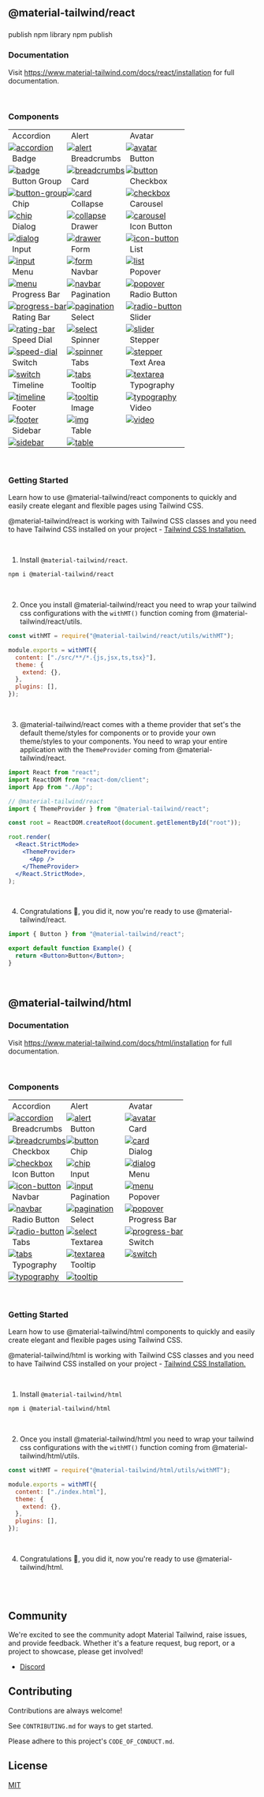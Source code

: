 
## @material-tailwind/react
###
publish npm library
npm publish <package name>

### Documentation

Visit <a href="https://www.material-tailwind.com/docs/react/installation">https://www.material-tailwind.com/docs/react/installation</a> for full documentation.

<br />

### Components

<table>
  <tr>
    <td width="33.3333%">Accordion</td>
    <td width="33.3333%">Alert</td>
    <td width="33.3333%">Avatar</td>
  </tr>
  <tr>
    <td width="33.3333%" style="padding: 0;">
      <a href="https://www.material-tailwind.com/docs/react/accordion">
        <img alt="accordion" src="./public/image/components/accordion-thumbnail.jpg">
      </a>
    </td>
    <td width="33.3333%" style="padding: 0;">
      <a href="https://www.material-tailwind.com/docs/react/alert">
        <img alt="alert" src="./public/image/components/alert-thumbnail.jpg">
      </a>
    </td>
    <td width="33.3333%" style="padding: 0;">
      <a href="https://www.material-tailwind.com/docs/react/avatar">
        <img alt="avatar" src="./public/image/components/avatar-thumbnail.jpg">
      </a>
    </td>
  </tr>
  <tr>
    <td width="33.3333%">Badge</td>
    <td width="33.3333%">Breadcrumbs</td>
    <td width="33.3333%">Button</td>
  </tr>
  <tr>
    <td width="33.3333%" style="padding: 0;">
      <a href="https://www.material-tailwind.com/docs/react/badge">
        <img alt="badge" src="./public/image/components/badge-thumbnail.jpg">
      </a>
    </td>
    <td width="33.3333%" style="padding: 0;">
      <a href="https://www.material-tailwind.com/docs/react/breadcrumbs">
        <img alt="breadcrumbs" src="./public/image/components/breadcrumbs-thumbnail.jpg">
      </a>
    </td>
    <td width="33.3333%" style="padding: 0;">
      <a href="https://www.material-tailwind.com/docs/react/button">
        <img alt="button" src="./public/image/components/button-thumbnail.jpg">
      </a>
    </td>
  </tr>
  <tr>
    <td width="33.3333%">Button Group</td>
    <td width="33.3333%">Card</td>
    <td width="33.3333%">Checkbox</td>
  </tr>
  <tr>
    <td width="33.3333%" style="padding: 0;">
      <a href="https://www.material-tailwind.com/docs/react/button-group">
        <img alt="button-group" src="./public/image/components/buttongroup-thumbnail.jpg">
      </a>
    </td>
    <td width="33.3333%" style="padding: 0;">
      <a href="https://www.material-tailwind.com/docs/react/card">
        <img alt="card" src="./public/image/components/card-thumbnail.jpg">
      </a>
    </td>
    <td width="33.3333%" style="padding: 0;">
      <a href="https://www.material-tailwind.com/docs/react/checkbox">
        <img alt="checkbox" src="./public/image/components/checkbox-thumbnail.jpg">
      </a>
    </td>
  </tr>
  <tr>
    <td width="33.3333%">Chip</td>
    <td width="33.3333%">Collapse</td>
    <td width="33.3333%">Carousel</td>
  </tr>
  <tr>
    <td width="33.3333%" style="padding: 0;">
      <a href="https://www.material-tailwind.com/docs/react/chip">
        <img alt="chip" src="./public/image/components/chip-thumbnail.jpg">
      </a>
    </td>
    <td width="33.3333%" style="padding: 0;">
      <a href="https://www.material-tailwind.com/docs/react/collapse">
        <img alt="collapse" src="./public/image/components/collapse-thumbnail.jpg">
      </a>
    </td>
    <td width="33.3333%" style="padding: 0;">
      <a href="https://www.material-tailwind.com/docs/react/carousel">
        <img alt="carousel" src="./public/image/components/carousel-thumbnail.jpg">
      </a>
    </td>
  </tr>
  <tr>
    <td width="33.3333%">Dialog</td>
    <td width="33.3333%">Drawer</td>
    <td width="33.3333%">Icon Button</td>
  </tr>
  <tr>
    <td width="33.3333%" style="padding: 0;">
      <a href="https://www.material-tailwind.com/docs/react/dialog">
        <img alt="dialog" src="./public/image/components/dialog-thumbnail.jpg">
      </a>
    </td>
    <td width="33.3333%" style="padding: 0;">
      <a href="https://www.material-tailwind.com/docs/react/drawer">
        <img alt="drawer" src="./public/image/components/drawer-thumbnail.jpg">
      </a>
    </td>
    <td width="33.3333%" style="padding: 0;">
      <a href="https://www.material-tailwind.com/docs/react/icon-button">
        <img alt="icon-button" src="./public/image/components/icon-button-thumbnail.jpg">
      </a>
    </td>
  </tr>
  <tr>
    <td width="33.3333%">Input</td>
    <td width="33.3333%">Form</td>
    <td width="33.3333%">List</td>
  </tr>
  <tr>
    <td width="33.3333%" style="padding: 0;">
      <a href="https://www.material-tailwind.com/docs/react/input">
        <img alt="input" src="./public/image/components/input-thumbnail.jpg">
      </a>
    </td>
    <td width="33.3333%" style="padding: 0;">
      <a href="https://www.material-tailwind.com/docs/react/form">
        <img alt="form" src="./public/image/components/form-thumbnail.jpg">
      </a>
    </td>
    <td width="33.3333%" style="padding: 0;">
      <a href="https://www.material-tailwind.com/docs/react/list">
        <img alt="list" src="./public/image/components/list-thumbnail.jpg">
      </a>
    </td>
  </tr>
  <tr>
    <td width="33.3333%">Menu</td>
    <td width="33.3333%">Navbar</td>
    <td width="33.3333%">Popover</td>
  </tr>
  <tr>
    <td width="33.3333%" style="padding: 0;">
      <a href="https://www.material-tailwind.com/docs/react/menu">
        <img alt="menu" src="./public/image/components/menu-thumbnail.jpg">
      </a>
    </td>
    <td width="33.3333%" style="padding: 0;">
      <a href="https://www.material-tailwind.com/docs/react/navbar">
        <img alt="navbar" src="./public/image/components/navbar-thumbnail.jpg">
      </a>
    </td>
    <td width="33.3333%" style="padding: 0;">
      <a href="https://www.material-tailwind.com/docs/react/popover">
        <img alt="popover" src="./public/image/components/popover-thumbnail.jpg">
      </a>
    </td>
  </tr>
  <tr>
    <td width="33.3333%">Progress Bar</td>
    <td width="33.3333%">Pagination</td>
    <td width="33.3333%">Radio Button</td>
  </tr>
  <tr>
    <td width="33.3333%" style="padding: 0;">
      <a href="https://www.material-tailwind.com/docs/react/progress-bar">
        <img alt="progress-bar" src="./public/image/components/progress-bar-thumbnail.jpg">
      </a>
    </td>
    <td width="33.3333%" style="padding: 0;">
      <a href="https://www.material-tailwind.com/docs/react/pagination">
        <img alt="pagination" src="./public/image/components/pagination-thumbnail.jpg">
      </a>
    </td>
    <td width="33.3333%" style="padding: 0;">
      <a href="https://www.material-tailwind.com/docs/react/radio-button">
        <img alt="radio-button" src="./public/image/components/radio-button-thumbnail.jpg">
      </a>
    </td>
  </tr>
  <tr>
    <td width="33.3333%">Rating Bar</td>
    <td width="33.3333%">Select</td>
    <td width="33.3333%">Slider</td>
  </tr>
  <tr>
    <td width="33.3333%" style="padding: 0;">
      <a href="https://www.material-tailwind.com/docs/react/rating-bar">
        <img alt="rating-bar" src="./public/image/components/ratingbar-thumbnail.jpg">
      </a>
    </td>
    <td width="33.3333%" style="padding: 0;">
      <a href="https://www.material-tailwind.com/docs/react/select">
        <img alt="select" src="./public/image/components/select-thumbnail.jpg">
      </a>
    </td>
    <td width="33.3333%" style="padding: 0;">
      <a href="https://www.material-tailwind.com/docs/react/slider">
        <img alt="slider" src="./public/image/components/slider-thumbnail.jpg">
      </a>
    </td>
  </tr>
  <tr>
    <td width="33.3333%">Speed Dial</td>
    <td width="33.3333%">Spinner</td>
    <td width="33.3333%">Stepper</td>
  </tr>
  <tr>
    <td width="33.3333%" style="padding: 0;">
      <a href="https://www.material-tailwind.com/docs/react/speed-dial">
        <img alt="speed-dial" src="./public/image/components/speeddial-thumbnail.jpg">
      </a>
    </td>
    <td width="33.3333%" style="padding: 0;">
      <a href="https://www.material-tailwind.com/docs/react/spinner">
        <img alt="spinner" src="./public/image/components/spinner-thumbnail.jpg">
      </a>
    </td>
    <td width="33.3333%" style="padding: 0;">
      <a href="https://www.material-tailwind.com/docs/react/stepper">
        <img alt="stepper" src="./public/image/components/stepper-thumbnail.jpg">
      </a>
    </td>
  </tr>
  <tr>
    <td width="33.3333%">Switch</td>
    <td width="33.3333%">Tabs</td>
    <td width="33.3333%">Text Area</td>
  </tr>
  <tr>
    <td width="33.3333%" style="padding: 0;">
      <a href="https://www.material-tailwind.com/docs/react/switch">
        <img alt="switch" src="./public/image/components/switch-thumbnail.jpg">
      </a>
    </td>
    <td width="33.3333%" style="padding: 0;">
      <a href="https://www.material-tailwind.com/docs/react/tabs">
        <img alt="tabs" src="./public/image/components/tabs-thumbnail.jpg">
      </a>
    </td>
    <td width="33.3333%" style="padding: 0;">
      <a href="https://www.material-tailwind.com/docs/react/textarea">
        <img alt="textarea" src="./public/image/components/text-area-thumbnail.jpg">
      </a>
    </td>
  </tr>
  <tr>
    <td width="33.3333%">Timeline</td>
    <td width="33.3333%">Tooltip</td>
    <td width="33.3333%">Typography</td>
  </tr>
  <tr>
    <td width="33.3333%" style="padding: 0;">
      <a href="https://www.material-tailwind.com/docs/react/timeline">
        <img alt="timeline" src="./public/image/components/timeline-thumbnail.jpg">
      </a>
    </td>
    <td width="33.3333%" style="padding: 0;">
      <a href="https://www.material-tailwind.com/docs/react/tooltip">
        <img alt="tooltip" src="./public/image/components/tooltip-thumbnail.jpg">
      </a>
    </td>
    <td width="33.3333%" style="padding: 0;">
      <a href="https://www.material-tailwind.com/docs/react/typography">
        <img alt="typography" src="./public/image/components/typography-thumbnail.jpg">
      </a>
    </td>
  </tr>
  <tr>
    <td width="33.3333%">Footer</td>
    <td width="33.3333%">Image</td>
    <td width="33.3333%">Video</td>
  </tr>
  <tr>
    <td width="33.3333%" style="padding: 0;">
      <a href="https://www.material-tailwind.com/docs/react/footer">
        <img alt="footer" src="./public/image/components/footer-thumbnail.jpg">
      </a>
    </td>
    <td width="33.3333%" style="padding: 0;">
      <a href="https://www.material-tailwind.com/docs/react/img">
        <img alt="img" src="./public/image/components/img-thumbnail.jpg">
      </a>
    </td>
    <td width="33.3333%" style="padding: 0;">
      <a href="https://www.material-tailwind.com/docs/react/video">
        <img alt="video" src="./public/image/components/video-thumbnail.jpg">
      </a>
    </td>
  </tr>
  <tr>
    <td width="33.3333%">Sidebar</td>
    <td width="33.3333%">Table</td>
  </tr>
  <tr>
    <td width="33.3333%" style="padding: 0;">
      <a href="https://www.material-tailwind.com/docs/react/sidebar">
        <img alt="sidebar" src="./public/image/components/sidebar-thumbnail.jpg">
      </a>
    </td>
    <td width="33.3333%" style="padding: 0;">
      <a href="https://www.material-tailwind.com/docs/react/table">
        <img alt="table" src="./public/image/components/table-thumbnail.jpg">
      </a>
    </td>
  </tr>
</table>

<br />

### Getting Started

Learn how to use @material-tailwind/react components to quickly and easily create elegant and flexible pages using Tailwind CSS.

@material-tailwind/react is working with Tailwind CSS classes and you need to have Tailwind CSS installed on your project - <a href="https://tailwindcss.com/docs/installation/framework-guides?ref=material-tailwind" target="_blank">Tailwind CSS Installation.</a>

<br />

1. Install `@material-tailwind/react`.

```bash
npm i @material-tailwind/react
```

<br />

2. Once you install @material-tailwind/react you need to wrap your tailwind css configurations with the `withMT()` function coming from @material-tailwind/react/utils.

```js
const withMT = require("@material-tailwind/react/utils/withMT");

module.exports = withMT({
  content: ["./src/**/*.{js,jsx,ts,tsx}"],
  theme: {
    extend: {},
  },
  plugins: [],
});
```

<br />

3. @material-tailwind/react comes with a theme provider that set's the default theme/styles for components or to provide your own theme/styles to your components. You need to wrap your entire application with the `ThemeProvider` coming from @material-tailwind/react.

```jsx
import React from "react";
import ReactDOM from "react-dom/client";
import App from "./App";

// @material-tailwind/react
import { ThemeProvider } from "@material-tailwind/react";

const root = ReactDOM.createRoot(document.getElementById("root"));

root.render(
  <React.StrictMode>
    <ThemeProvider>
      <App />
    </ThemeProvider>
  </React.StrictMode>,
);
```

<br />

4. Congratulations 🥳, you did it, now you're ready to use @material-tailwind/react.

```jsx
import { Button } from "@material-tailwind/react";

export default function Example() {
  return <Button>Button</Button>;
}
```

<br />

## @material-tailwind/html

### Documentation

Visit <a href="https://www.material-tailwind.com/docs/html/installation">https://www.material-tailwind.com/docs/html/installation</a> for full documentation.

<br />

### Components

<table>
  <tr>
    <td width="33.3333%">Accordion</td>
    <td width="33.3333%">Alert</td>
    <td width="33.3333%">Avatar</td>
  </tr>
  <tr>
    <td width="33.3333%" style="padding: 0;">
      <a href="https://www.material-tailwind.com/docs/html/accordion">
        <img alt="accordion" src="./public/image/components/accordion-thumbnail.jpg">
      </a>
    </td>
    <td width="33.3333%" style="padding: 0;">
      <a href="https://www.material-tailwind.com/docs/html/alert">
        <img alt="alert" src="./public/image/components/alert-thumbnail.jpg">
      </a>
    </td>
    <td width="33.3333%" style="padding: 0;">
      <a href="https://www.material-tailwind.com/docs/html/avatar">
        <img alt="avatar" src="./public/image/components/avatar-thumbnail.jpg">
      </a>
    </td>
  </tr>
  <tr>
    <td width="33.3333%">Breadcrumbs</td>
    <td width="33.3333%">Button</td>
    <td width="33.3333%">Card</td>
  </tr>
  <tr>
    <td width="33.3333%" style="padding: 0;">
      <a href="https://www.material-tailwind.com/docs/html/breadcrumbs">
        <img alt="breadcrumbs" src="./public/image/components/breadcrumbs-thumbnail.jpg">
      </a>
    </td>
    <td width="33.3333%" style="padding: 0;">
      <a href="https://www.material-tailwind.com/docs/html/button">
        <img alt="button" src="./public/image/components/button-thumbnail.jpg">
      </a>
    </td>
    <td width="33.3333%" style="padding: 0;">
      <a href="https://www.material-tailwind.com/docs/html/card">
        <img alt="card" src="./public/image/components/card-thumbnail.jpg">
      </a>
    </td>
  </tr>
  <tr>
    <td width="33.3333%">Checkbox</td>
    <td width="33.3333%">Chip</td>
    <td width="33.3333%">Dialog</td>
  </tr>
  <tr>
    <td width="33.3333%" style="padding: 0;">
      <a href="https://www.material-tailwind.com/docs/html/checkbox">
        <img alt="checkbox" src="./public/image/components/checkbox-thumbnail.jpg">
      </a>
    </td>
    <td width="33.3333%" style="padding: 0;">
      <a href="https://www.material-tailwind.com/docs/html/chip">
        <img alt="chip" src="./public/image/components/chip-thumbnail.jpg">
      </a>
    </td>
    <td width="33.3333%" style="padding: 0;">
      <a href="https://www.material-tailwind.com/docs/html/dialog">
        <img alt="dialog" src="./public/image/components/dialog-thumbnail.jpg">
      </a>
    </td>
  </tr>
  <tr>
    <td width="33.3333%">Icon Button</td>
    <td width="33.3333%">Input</td>
    <td width="33.3333%">Menu</td>
  </tr>
  <tr>
    <td width="33.3333%" style="padding: 0;">
      <a href="https://www.material-tailwind.com/docs/html/icon-button">
        <img alt="icon-button" src="./public/image/components/icon-button-thumbnail.jpg">
      </a>
    </td>
    <td width="33.3333%" style="padding: 0;">
      <a href="https://www.material-tailwind.com/docs/html/input">
        <img alt="input" src="./public/image/components/input-thumbnail.jpg">
      </a>
    </td>
    <td width="33.3333%" style="padding: 0;">
      <a href="https://www.material-tailwind.com/docs/html/menu">
        <img alt="menu" src="./public/image/components/menu-thumbnail.jpg">
      </a>
    </td>
  </tr>
  <tr>
    <td width="33.3333%">Navbar</td>
    <td width="33.3333%">Pagination</td>
    <td width="33.3333%">Popover</td>
  </tr>
  <tr>
    <td width="33.3333%" style="padding: 0;">
      <a href="https://www.material-tailwind.com/docs/html/navbar">
        <img alt="navbar" src="./public/image/components/navbar-thumbnail.jpg">
      </a>
    </td>
    <td width="33.3333%" style="padding: 0;">
      <a href="https://www.material-tailwind.com/docs/html/pagination">
        <img alt="pagination" src="./public/image/components/pagination-thumbnail.jpg">
      </a>
    </td>
    <td width="33.3333%" style="padding: 0;">
      <a href="https://www.material-tailwind.com/docs/html/popover">
        <img alt="popover" src="./public/image/components/popover-thumbnail.jpg">
      </a>
    </td>
  </tr>
  <tr>
    <td width="33.3333%">Radio Button</td>
    <td width="33.3333%">Select</td>
    <td width="33.3333%">Progress Bar</td>
  </tr>
  <tr>
    <td width="33.3333%" style="padding: 0;">
      <a href="https://www.material-tailwind.com/docs/html/radio-button">
        <img alt="radio-button" src="./public/image/components/radio-button-thumbnail.jpg">
      </a>
    </td>
    <td width="33.3333%" style="padding: 0;">
      <a href="https://www.material-tailwind.com/docs/html/select">
        <img alt="select" src="./public/image/components/select-thumbnail.jpg">
      </a>
    </td>
    <td width="33.3333%" style="padding: 0;">
      <a href="https://www.material-tailwind.com/docs/html/progress-bar">
        <img alt="progress-bar" src="./public/image/components/progress-bar-thumbnail.jpg">
      </a>
    </td>
  </tr>
  <tr>
    <td width="33.3333%">Tabs</td>
    <td width="33.3333%">Textarea</td>
    <td width="33.3333%">Switch</td>
  </tr>
  <tr>
    <td width="33.3333%" style="padding: 0;">
      <a href="https://www.material-tailwind.com/docs/html/tabs">
        <img alt="tabs" src="./public/image/components/tabs-thumbnail.jpg">
      </a>
    </td>
    <td width="33.3333%" style="padding: 0;">
      <a href="https://www.material-tailwind.com/docs/html/textarea">
        <img alt="textarea" src="./public/image/components/text-area-thumbnail.jpg">
      </a>
    </td>
    <td width="33.3333%" style="padding: 0;">
      <a href="https://www.material-tailwind.com/docs/html/switch">
        <img alt="switch" src="./public/image/components/switch-thumbnail.jpg">
      </a>
    </td>
  </tr>
  <tr>
  <td width="33.3333%">Typography</td>
    <td width="33.3333%">Tooltip</td>
  </tr>
  <tr>
    <td width="33.3333%" style="padding: 0;">
      <a href="https://www.material-tailwind.com/docs/html/typography">
        <img alt="typography" src="./public/image/components/typography-thumbnail.jpg">
      </a>
    </td>
    <td width="33.3333%" style="padding: 0;">
      <a href="https://www.material-tailwind.com/docs/html/tooltip">
        <img alt="tooltip" src="./public/image/components/tooltip-thumbnail.jpg">
      </a>
    </td>
  </tr>
</table>

<br />

### Getting Started

Learn how to use @material-tailwind/html components to quickly and easily create elegant and flexible pages using Tailwind CSS.

@material-tailwind/html is working with Tailwind CSS classes and you need to have Tailwind CSS installed on your project - <a href="https://tailwindcss.com/docs/installation?ref=material-tailwind" target="_blank">Tailwind CSS Installation.</a>

<br />

1. Install `@material-tailwind/html`

```bash
npm i @material-tailwind/html
```

<br />

2. Once you install @material-tailwind/html you need to wrap your tailwind css configurations with the `withMT()` function coming from @material-tailwind/html/utils.

```js
const withMT = require("@material-tailwind/html/utils/withMT");

module.exports = withMT({
  content: ["./index.html"],
  theme: {
    extend: {},
  },
  plugins: [],
});
```

<br />

4. Congratulations 🥳, you did it, now you're ready to use @material-tailwind/html.

<br />
<br />

## Community

We're excited to see the community adopt Material Tailwind, raise issues, and provide feedback.
Whether it's a feature request, bug report, or a project to showcase, please get involved!

- [Discord](https://discord.com/invite/FhCJCaHdQa)

## Contributing

Contributions are always welcome!

See `CONTRIBUTING.md` for ways to get started.

Please adhere to this project's `CODE_OF_CONDUCT.md`.

## License

[MIT](https://github.com/creativetimofficial/material-tailwind/blob/main/LICENSE)
